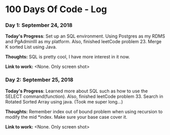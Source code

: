 # 100 Days Of Code - Log

### Day 1: September 24, 2018

**Today's Progress**: Set up an SQL environment. Using Postgres as my RDMS and PgAdminIII as my platform. Also, finished leetCode problem 23. Merge K sorted List using Java.

**Thoughts:** SQL is pretty cool, I have more interest in it now. 

**Link to work:** <None. Only screen shot>

### Day 2: September 25, 2018

**Today's Progress**: Learned more about SQL such as how to use the SELECT command(function). Also, finished leetCode problem 33. Search in Rotated Sorted Array using java. (Took me super long...)

**Thoughts:** Remember index out of bound problem when using recursion to modify the mid *index. Make sure your base case cover it.

**Link to work:** <None. Only screen shot>
